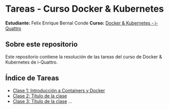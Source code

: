 # Tareas - Curso Docker & Kubernetes

**Estudiante:** Felix Enrique Bernal Conde
**Curso:** [Docker & Kubernetes - i-Quattro](https://www.i-quattro.com/product-page/dok-kub-001)

## Sobre este repositorio

Este repositorio contiene la resolución de las tareas del curso de Docker & Kubernetes de i-Quattro.

## Índice de Tareas

- [Clase 1: Introducción a Containers y Docker](clase1/)
- [Clase 2: Título de la clase](clase2/)
- [Clase 3: Título de la clase](clase3/)
...
